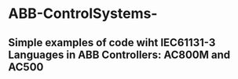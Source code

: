 # ABB-ControlSystems-

## Simple examples of code wiht IEC61131-3 Languages in ABB Controllers: AC800M and AC500
